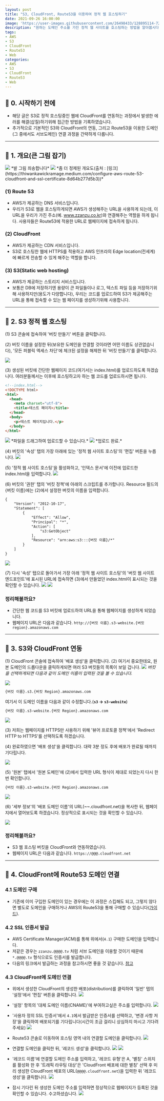 ```yaml
---
layout: post
title: "S3, CloudFront, Route53을 이용하여 정적 웹 호스팅하기"
date: 2021-09-26 16:00:00
image: 'https://user-images.githubusercontent.com/26498433/128895114-720e4bb7-e2af-49d0-9815-1b2ec447d119.png'
description: "원하는 도메인 주소를 가진 정적 웹 사이트를 호스팅하는 방법을 알아봅시다"
tags:
- AWS
- S3
- CloudFront
- Route53
- Web
categories:
- AWS
- S3
- CloudFront
- Route53
- Web
---
```

## 📌 0. 시작하기 전에
- 해당 글은 S3로 정적 호스팅중인 웹에 CloudFront를 연동하는 과정에서 발생한 에러를 해결(삽질)하기위해 접근한 방법을 기록하였습니다.
- 추가적으로 기본적인 S3와 CloudFront의 연동, 그리고 Route53을 이용한 도메인(그 중에서도 서브도메인) 연결 과정을 간략하게 다룹니다.

***

## 📌 1. 개요(큰 그림 잡기)
<img src="https://user-images.githubusercontent.com/26498433/134797546-f55e6ac2-9a29-444b-bade-10dd261db09f.jpeg"/>
*발 그림 죄송합니다*

<img src="https://user-images.githubusercontent.com/26498433/134797567-12c2b559-4e1e-4572-9cde-fa43c8939ce1.png"/>
*좀 더 정제된 개요도(출처 : [링크](https://thiwankawickramage.medium.com/configure-aws-route-53-cloudfront-and-ssl-certificate-8d64b277d5b3))*

### (1) Route 53
- AWS가 제공하는 DNS 서비스입니다.
- 우리가 S3로 웹을 호스팅하게되면 AWS가 생성해주는 URL을 사용하게 되는데, 이 URL을 우리가 가진 주소(예. www.zzanzu.co.kr)와 연결해주는 역할을 하게 됩니다. 사용자들은 Route53에 적용한 URL로 웹페이지에 접속하게 됩니다.

### (2) CloudFront
- AWS가 제공하는 CDN 서비스입니다.
- S3로 호스팅한 웹에 HTTPS를 적용하고 AWS 인프라의 Edge location(전세계)에  빠르게 전송할 수 있게 해주는 역할을 합니다.

### (3) S3(Static web hosting)
- AWS가 제공하는 스토리지 서비스입니다.
- 보통은 DB에 저장하기엔 용량이 큰 파일들이나 로그, 텍스트 파일 등을 저장하기위해 사용하지만(용도가 다양합니다), 우리는 코드를 업로드하여 S3가 제공해주는 URL을 통해 접속할 수 있는 웹 페이지를 생성하기위해 사용합니다.

***

## 📌 2. S3 정적 웹 호스팅

(1) S3 콘솔에 접속하여 '버킷 만들기' 버튼을 클릭합니다.

(2) 버킷 이름을 설정한 뒤(보유한 도메인을 연결할 것이라면 어떤 이름도 상관없습니다), '모든 퍼블릭 엑세스 차단'에 체크된 설정을 해제한 뒤 '버킷 만들기'를 클릭합니다.

<img src="https://user-images.githubusercontent.com/26498433/134797609-a5237d57-80c7-4419-83b6-b2b8839c4549.png"/>

(3) 생성된 버킷에 간단한 웹페이지 코드(여기서는 index.html)를 업로드하도록 하겠습니다. 여러분들께서는 이후에 호스팅하고자 하는 웹 코드를 업로드하시면 됩니다.

```html
<!--index.html-->
<!DOCTYPE html>
<html>
  <head>
    <meta charset="utf-8">
    <title>테스트 페이지</title>
  </head>
  <body>
    <p>테스트 페이지입니다.</p>
  </body>
</html>
```

<img src="https://user-images.githubusercontent.com/26498433/134797626-ca1a045d-3050-4e85-8e99-9867f6b9a8d3.png"/>
*파일을 드래그하여 업로드할 수 있습니다.*

<img src="https://user-images.githubusercontent.com/26498433/134797642-1d2e237b-936c-4bb4-8fcd-e9d2bc76a589.png"/>
*업로드 완료.*

(4) 버킷의 '속성' 탭의 가장 아래에 있는 '정적 웹 사이트 호스팅'의 '편집' 버튼을 누릅니다.
<img src="https://user-images.githubusercontent.com/26498433/134797662-5b423d8e-38fd-487f-91b9-3d686223fe00.png"/>

(5) '정적 웹 사이트 호스팅'을 활성화하고, '인덱스 문서'에 이전에 업로드한 index.html을 입력합니다.
<img src="https://user-images.githubusercontent.com/26498433/134797684-2386b893-5508-419c-a826-5a467a30727a.png"/>

(6) 버킷의 '권한' 탭의 '버킷 정책'에 아래의 스크립트를 추가합니다. Resource 필드의 {버킷 이름}에는 (2)에서 설정한 버킷의 이름을 입력합니다.

```html
{
    "Version": "2012-10-17",
    "Statement": [
        {
            "Effect": "Allow",
            "Principal": "*",
            "Action": [
                "s3:GetObject"
            ],
            "Resource": "arn:aws:s3:::{버킷 이름}/*"
        }
    ]
}
```

<img src="https://user-images.githubusercontent.com/26498433/134797722-25c39f7d-bdb1-409b-ad53-7ae7fc8cf43d.png"/>

(7) 다시 '속성' 탭으로 돌아가서 가장 아래 '정적 웹 사이트 호스팅'의 '버킷 웹 사이트 엔드포인트'에 표시된 URL에 접속하면 (3)에서 만들었던 index.html이 표시되는 것을 확인할 수 있습니다.
<img src="https://user-images.githubusercontent.com/26498433/134797739-82429ddc-9846-4f8e-b6fa-2e930a77e2d0.png"/>
<img src="https://user-images.githubusercontent.com/26498433/134797758-a8549f31-dc1e-44f4-9a0f-2dc76057c9f2.png"/>

### 정리해볼까요?
- 간단한 웹 코드를 S3 버킷에 업로드하여 URL을 통해 웹페이지를 생성하게 되었습니다.
- 웹페이지 URL은 다음과 같습니다.
    `http://{버킷 이름}.s3-website.{버킷 region}.amazonaws.com`

***

## 📌 3. S3와 CloudFront 연동
(1) CloudFront 콘솔에 접속하여 '배포 생성'을 클릭합니다.
(2) 여기서 중요한데요, 원본 도메인의 드롭다운을 클릭하게되면 여러 S3 버킷들의 목록이 보일 겁니다.
<img src="https://user-images.githubusercontent.com/26498433/134797915-800c90fe-a57f-48c5-8ff6-6233bfed7ee7.png"/>
*버킷을 선택하게되면 다음과 같이 도메인 이름이 입력된 것을 볼 수 있습니다.*

<img src="https://user-images.githubusercontent.com/26498433/134797933-4706ef8c-28c0-464a-85cd-3cadbe845e1b.png"/>

```html
{버킷 이름}.s3.{버킷 Region}.amazonaws.com
```

여기서 이 도메인 이름을 다음과 같이 수정합니다.(**`s3` → `s3-website`**)

```html
{버킷 이름}.s3-website.{버킷 Region}.amazonaws.com
```

<img src="https://user-images.githubusercontent.com/26498433/134797953-f3c1b6ab-d129-4bfe-9003-d9eed7de5d7a.png"/>

(3) 저희는 웹페이지를 HTTPS만 사용하기 위해 '뷰어 프로토콜 정책'에서 'Redirect HTTP to HTTPS'를 선택하도록 하겠습니다. 

(4) 완료하였으면 '배포 생성'을 클릭합니다. 대략 3분 정도 후에 배포가 완료될 때까지 기다립니다.

<img src="https://user-images.githubusercontent.com/26498433/134797961-7bb4d6bf-2243-4d03-a5b4-8abb2b7d663c.png"/>

(5) '원본' 탭에서 '원본 도메인'에 (2)에서 입력한 URL 형식이 제대로 되었는지 다시 한 번 확인합니다.

```html
{버킷 이름}.s3-website.{버킷 Region}.amazonaws.com
```

<img src="https://user-images.githubusercontent.com/26498433/134797981-4c68626c-5354-4067-b81e-a511b05caf11.png"/>

(6) '세부 정보'의 '배포 도메인 이름'의 URL(~~.cloudfront.net)을 복사한 뒤, 웹페이지에서 열어보도록 하겠습니다. 정상적으로 표시되는 것을 확인할 수 있습니다.

<img src="https://user-images.githubusercontent.com/26498433/134798044-f60a0bb4-329f-47df-b323-c02b3cf7aabc.png"/>

### 정리해볼까요?
- S3 웹 호스팅 버킷을 CloudFront와 연동하였습니다.
- 웹페이지 URL은 다음과 같습니다.
    `https://@@@.cloudfront.net`

***

## 📌 4. CloudFront에 Route53 도메인 연결

### 4.1 도메인 구매
- 기존에 이미 구입한 도메인이 있는 경우에는 이 과정은 스킵해도 되고, 그렇지 않다면 별도로 도메인을 구매하거나 AWS의 Route53을 통해 구매할 수 있습니다([가이드](https://docs.aws.amazon.com/ko_kr/Route53/latest/DeveloperGuide/domain-register.html)).

### 4.2 SSL 인증서 발급
- AWS Certificate Manager(ACM)를 통해 위에서(`4.1`) 구매한 도메인을 입력합니다.
- 저같은 경우는 `zzanzu.@@@@.tv` 처럼 서브 도메인을 이용할 것이기 때문에 `*.@@@@.tv` 형식으로도 인증서를 발급합니다.
- 다음의 링크에서 발급하는 과정을 참고하시면 좋을 것 같습니다. [참고](https://jojoldu.tistory.com/434)

### 4.3 CloudFront에 도메인 연결
- 위에서 생성한 CloudFront의 생성한 배포(distribution)를 클릭하여 '일반' 탭의 '설정'에서 '편집' 버튼을 클릭합니다.
    <img src="https://user-images.githubusercontent.com/26498433/134798117-b8c01501-62fd-4af9-b100-d6c99a2419ce.png"/>

- '설정' 항목의 '대체 도메인 이름(CNAME)'에 부여하고싶은 주소를 입력합니다.
    <img src="https://user-images.githubusercontent.com/26498433/134798133-0cf54903-6627-4a48-8e39-96753ce2690c.png"/>

- '사용자 정의 SSL 인증서'에서 `4.1`에서 발급받은 인증서를 선택하고, '변경 사항 저장'을 클릭하여 배포되기를 기다립니다(시간이 조금 걸리니 상심하지 마시고 기다려주세요)
    <img src="https://user-images.githubusercontent.com/26498433/134798162-b9361db0-786c-4215-a69c-7beadb0df141.png"/>

- Route53 콘솔로 이동하여 호스팅 영역 내의 연결할 도메인을 클릭합니다.
    <img src="https://user-images.githubusercontent.com/26498433/134798180-0e2531f6-d982-4267-9bd1-e65f5701e85c.png"/>

- 연결할 도메인을 클릭한 뒤, '레코드 생성'을 클릭합니다.
    <img src="https://user-images.githubusercontent.com/26498433/134798210-9f744c31-6a47-4f8f-9212-d9be3035700e.png"/>
    <img src="https://user-images.githubusercontent.com/26498433/134798232-7a3a4984-9c45-4f54-80dd-0702d070f426.png"/>

- '레코드 이름'에 연결할 도메인 주소를 입력하고, '레코드 유형'은 A, '별칭' 스위치를 활성화 한 후 '트래픽 라우팅 대상'은 'CloudFront 배포에 대한 별칭' 선택 후 미리 생성한 CloudFront 배포의 URL(`@@@@.cloudfront.net`)을 입력한 뒤 '레코드 생성'을 클릭합니다.
    <img src="https://user-images.githubusercontent.com/26498433/134798242-de993cb6-8bf5-4dee-b9ae-746a5ea80475.png"/>

- 잠시 기다린 뒤 생성한 도메인 주소를 입력하면 정상적으로 웹페이지가 등록된 것을 확인할 수 있습니다. 수고하셨습니다.
    <img src="https://user-images.githubusercontent.com/26498433/134798257-15d5a93e-8728-4b0f-84eb-a4113d29c78a.png"/>
